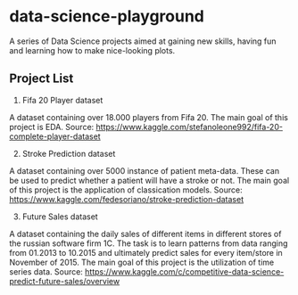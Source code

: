 # data-science-playground
A series of Data Science projects aimed at gaining new skills, having fun and learning how to make nice-looking plots.

## Project List

1. Fifa 20 Player dataset

A dataset containing over 18.000 players from Fifa 20. The main goal of this project is EDA. Source: https://www.kaggle.com/stefanoleone992/fifa-20-complete-player-dataset

2. Stroke Prediction dataset

A dataset containing over 5000 instance of patient meta-data. These can be used to predict whether a patient will have a stroke or not. The main goal of this project is the application of classication models. Source: https://www.kaggle.com/fedesoriano/stroke-prediction-dataset

3. Future Sales dataset

A dataset containing the daily sales of different items in different stores of the russian software firm 1C. The task is to learn patterns from data ranging from 01.2013 to 10.2015 and ultimately predict sales for every item/store in November of 2015. The main goal of this project is the utilization of time series data. Source: https://www.kaggle.com/c/competitive-data-science-predict-future-sales/overview